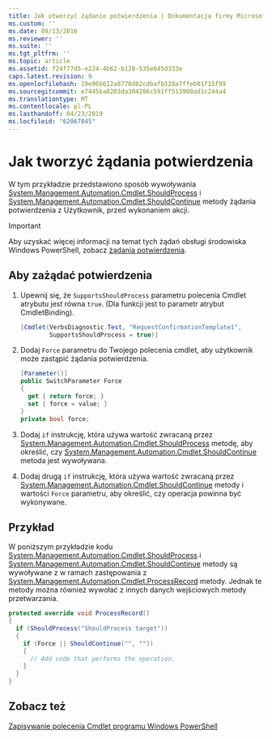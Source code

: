 ```yaml
---
title: Jak utworzyć żądanie potwierdzenia | Dokumentacja firmy Microsoft
ms.custom: ''
ms.date: 09/13/2016
ms.reviewer: ''
ms.suite: ''
ms.tgt_pltfrm: ''
ms.topic: article
ms.assetid: f24f77d5-e224-4b62-b128-535e045d333e
caps.latest.revision: 9
ms.openlocfilehash: 19e96b612a8778d82cdbafb528a7ffeb01f15f99
ms.sourcegitcommit: e7445ba8203da304286c591ff513900ad1c244a4
ms.translationtype: MT
ms.contentlocale: pl-PL
ms.lasthandoff: 04/23/2019
ms.locfileid: "62067845"
---
```

# <a name="how-to-request-confirmations"></a>Jak tworzyć żądania potwierdzenia

W tym przykładzie przedstawiono sposób wywoływania [System.Management.Automation.Cmdlet.ShouldProcess](/dotnet/api/System.Management.Automation.Cmdlet.ShouldProcess) i [System.Management.Automation.Cmdlet.ShouldContinue](/dotnet/api/System.Management.Automation.Cmdlet.ShouldContinue) metody żądania potwierdzenia z Użytkownik, przed wykonaniem akcji.

> [!IMPORTANT]
> Aby uzyskać więcej informacji na temat tych żądań obsługi środowiska Windows PowerShell, zobacz [żądania potwierdzenia](./requesting-confirmation-from-cmdlets.md).

## <a name="to-request-confirmation"></a>Aby zażądać potwierdzenia

1. Upewnij się, że `SupportsShouldProcess` parametru polecenia Cmdlet atrybutu jest równa `true`. (Dla funkcji jest to parametr atrybut CmdletBinding).

    ```csharp
    [Cmdlet(VerbsDiagnostic.Test, "RequestConfirmationTemplate1",
            SupportsShouldProcess = true)]
    ```

2. Dodaj `Force` parametru do Twojego polecenia cmdlet, aby użytkownik może zastąpić żądania potwierdzenia.

    ```csharp
    [Parameter()]
    public SwitchParameter Force
    {
      get { return force; }
      set { force = value; }
    }
    private bool force;
    ```

3. Dodaj `if` instrukcję, która używa wartość zwracaną przez [System.Management.Automation.Cmdlet.ShouldProcess](/dotnet/api/System.Management.Automation.Cmdlet.ShouldProcess) metodę, aby określić, czy [System.Management.Automation.Cmdlet.ShouldContinue](/dotnet/api/System.Management.Automation.Cmdlet.ShouldContinue) metoda jest wywoływana.

4. Dodaj drugą `if` instrukcję, która używa wartość zwracaną przez [System.Management.Automation.Cmdlet.ShouldContinue](/dotnet/api/System.Management.Automation.Cmdlet.ShouldContinue) metody i wartości `Force` parametru, aby określić, czy operacja powinna być wykonywane.

## <a name="example"></a>Przykład

W poniższym przykładzie kodu [System.Management.Automation.Cmdlet.ShouldProcess](/dotnet/api/System.Management.Automation.Cmdlet.ShouldProcess) i [System.Management.Automation.Cmdlet.ShouldContinue](/dotnet/api/System.Management.Automation.Cmdlet.ShouldContinue) metody są wywoływane z w ramach zastępowania z [System.Management.Automation.Cmdlet.ProcessRecord](/dotnet/api/System.Management.Automation.Cmdlet.ProcessRecord) metody. Jednak te metody można również wywołać z innych danych wejściowych metody przetwarzania.

```csharp
protected override void ProcessRecord()
{
  if (ShouldProcess("ShouldProcess target"))
  {
    if (Force || ShouldContinue("", ""))
    {
      // Add code that performs the operation.
    }
  }
}
```

## <a name="see-also"></a>Zobacz też

[Zapisywanie polecenia Cmdlet programu Windows PowerShell](./writing-a-windows-powershell-cmdlet.md)
